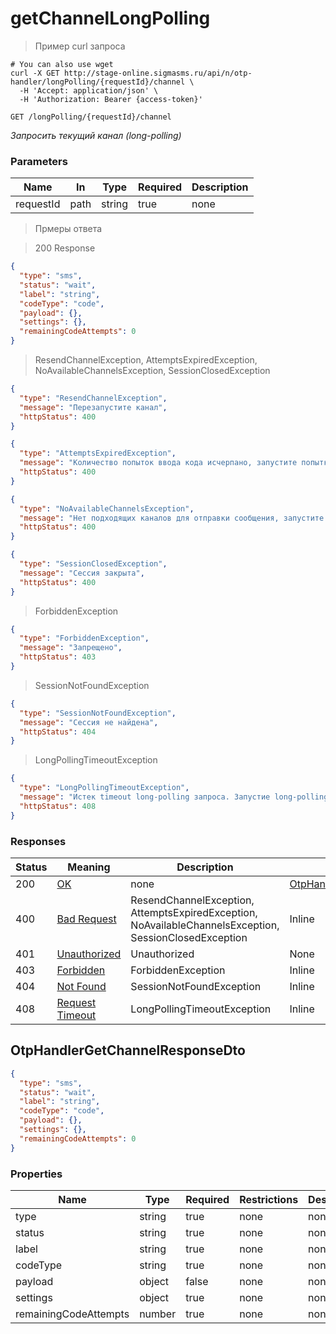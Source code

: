 # getChannelLongPolling

<a id="opIdOtpHandlerController_getChannelLongPolling"></a>

> Пример curl запроса

```shell
# You can also use wget
curl -X GET http://stage-online.sigmasms.ru/api/n/otp-handler/longPolling/{requestId}/channel \
  -H 'Accept: application/json' \
  -H 'Authorization: Bearer {access-token}'

```


`GET /longPolling/{requestId}/channel`

*Запросить текущий канал (long-polling)*

<h3 id="otphandlercontroller_getchannellongpolling-parameters">Parameters</h3>

|Name|In|Type|Required|Description|
|---|---|---|---|---|
|requestId|path|string|true|none|

> Прмеры ответа

> 200 Response

```json
{
  "type": "sms",
  "status": "wait",
  "label": "string",
  "codeType": "code",
  "payload": {},
  "settings": {},
  "remainingCodeAttempts": 0
}
```

> ResendChannelException, AttemptsExpiredException, NoAvailableChannelsException, SessionClosedException

```json
{
  "type": "ResendChannelException",
  "message": "Перезапустите канал",
  "httpStatus": 400
}
```

```json
{
  "type": "AttemptsExpiredException",
  "message": "Количество попыток ввода кода исчерпано, запустите попытку авторизации заново",
  "httpStatus": 400
}
```

```json
{
  "type": "NoAvailableChannelsException",
  "message": "Нет подходящих каналов для отправки сообщения, запустите попытку авторизации заново",
  "httpStatus": 400
}
```

```json
{
  "type": "SessionClosedException",
  "message": "Сессия закрыта",
  "httpStatus": 400
}
```

> ForbiddenException

```json
{
  "type": "ForbiddenException",
  "message": "Запрещено",
  "httpStatus": 403
}
```

> SessionNotFoundException

```json
{
  "type": "SessionNotFoundException",
  "message": "Сессия не найдена",
  "httpStatus": 404
}
```

> LongPollingTimeoutException

```json
{
  "type": "LongPollingTimeoutException",
  "message": "Истек timeout long-polling запроса. Запустие long-polling запрос заново",
  "httpStatus": 408
}
```

<h3 id="otphandlercontroller_getchannellongpolling-responses">Responses</h3>

|Status|Meaning|Description|Schema|
|---|---|---|---|
|200|[OK](https://tools.ietf.org/html/rfc7231#section-6.3.1)|none|[OtpHandlerGetChannelResponseDto](#schemaotphandlergetchannelresponsedto)|
|400|[Bad Request](https://tools.ietf.org/html/rfc7231#section-6.5.1)|ResendChannelException, AttemptsExpiredException, NoAvailableChannelsException, SessionClosedException|Inline|
|401|[Unauthorized](https://tools.ietf.org/html/rfc7235#section-3.1)|Unauthorized|None|
|403|[Forbidden](https://tools.ietf.org/html/rfc7231#section-6.5.3)|ForbiddenException|Inline|
|404|[Not Found](https://tools.ietf.org/html/rfc7231#section-6.5.4)|SessionNotFoundException|Inline|
|408|[Request Timeout](https://tools.ietf.org/html/rfc7231#section-6.5.7)|LongPollingTimeoutException|Inline|

<h2 id="tocS_OtpHandlerGetChannelResponseDto">OtpHandlerGetChannelResponseDto</h2>
<!-- backwards compatibility -->
<a id="schemaotphandlergetchannelresponsedto"></a>
<a id="schema_OtpHandlerGetChannelResponseDto"></a>
<a id="tocSotphandlergetchannelresponsedto"></a>
<a id="tocsotphandlergetchannelresponsedto"></a>

```json
{
  "type": "sms",
  "status": "wait",
  "label": "string",
  "codeType": "code",
  "payload": {},
  "settings": {},
  "remainingCodeAttempts": 0
}

```

### Properties

|Name|Type|Required|Restrictions|Description|
|---|---|---|---|---|
|type|string|true|none|none|
|status|string|true|none|none|
|label|string|true|none|none|
|codeType|string|true|none|none|
|payload|object|false|none|none|
|settings|object|true|none|none|
|remainingCodeAttempts|number|true|none|none|
